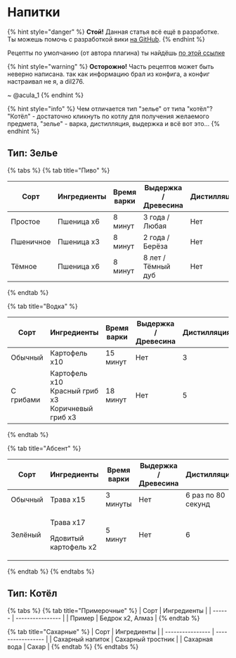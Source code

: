 # Напитки

{% hint style="danger" %}
**Стой!** Данная статья всё ещё в разработке. Ты можешь помочь с разработкой вики [на GitHub](https://github.com/aculaOne/FarySD_Wiki).
{% endhint %}

Рецепты по умолчанию (от автора плагина) ты найдёшь [по этой ссылке](https://github.com/DieReicheErethons/Brewery/wiki/Recipes)

{% hint style="warning" %}
**Осторожно!** Часть рецептов может быть неверно написана. так как информацию брал из конфига, а конфиг настраивал не я, а dil276.

\~ @acula_1
{% endhint %}

{% hint style="info" %}
Чем отличается тип "зелье" от типа "котёл"? "Котёл" - достаточно кликнуть по котлу для получения желаемого предмета, "зелье" - варка, дистилляция, выдержка и всё вот это...
{% endhint %}

## Тип: Зелье

{% tabs %}
{% tab title="Пиво" %}

<table data-view="cards" data-full-width="true"><thead><tr><th>Сорт</th><th>Ингредиенты</th><th>Время варки</th><th>Выдержка / Древесина</th><th>Дистилляция</th><th>Алкоголь</th><th data-hidden data-card-cover data-type="files"></th></tr></thead><tbody><tr><td>Простое</td><td>Пшеница x6</td><td>8 минут</td><td>3 года / Любая</td><td>Нет</td><td>6</td><td><a href="../../../.gitbook/assets/Default cover.png">Default cover.png</a></td></tr><tr><td>Пшеничное</td><td>Пшеница x3</td><td>8 минут</td><td>2 года / Берёза</td><td>Нет</td><td>5</td><td><a href="../../../.gitbook/assets/Default cover.png">Default cover.png</a></td></tr><tr><td>Тёмное</td><td>Пшеница x6</td><td>8 минут</td><td>8 лет / Тёмный дуб</td><td>Нет</td><td>7</td><td><a href="../../../.gitbook/assets/Default cover.png">Default cover.png</a></td></tr></tbody></table>
{% endtab %}

{% tab title="Водка" %}

<table data-view="cards" data-full-width="true"><thead><tr><th>Сорт</th><th>Ингредиенты</th><th>Время варки</th><th>Выдержка / Древесина</th><th>Дистилляция</th><th>Алкоголь</th><th data-hidden data-card-cover data-type="files"></th></tr></thead><tbody><tr><td>Обычный</td><td>Картофель  x10</td><td>15 минут</td><td>Нет</td><td>3</td><td>20</td><td><a href="../../../.gitbook/assets/Default cover.png">Default cover.png</a></td></tr><tr><td>С грибами</td><td>Картофель  x10<br>Красный гриб x3<br>Коричневый гриб x3</td><td>18 минут</td><td>Нет</td><td>5</td><td>18</td><td><a href="../../../.gitbook/assets/Default cover.png">Default cover.png</a></td></tr></tbody></table>
{% endtab %}

{% tab title="Абсент" %}

<table data-view="cards" data-full-width="true"><thead><tr><th>Сорт</th><th>Ингредиенты</th><th>Время варки</th><th>Выдержка / Древесина</th><th>Дистилляция</th><th>Алкоголь</th><th data-hidden data-card-cover data-type="files"></th></tr></thead><tbody><tr><td>Обычный</td><td>Трава x15</td><td>3 минуты</td><td>Нет</td><td>6 раз по 80 секунд</td><td>42</td><td><a href="../../../.gitbook/assets/Default cover.png">Default cover.png</a></td></tr><tr><td>Зелёный</td><td><p>Трава x17</p><p>Ядовитый картофель x2</p></td><td>5 минут</td><td>Нет</td><td>6</td><td>46</td><td><a href="../../../.gitbook/assets/Default cover.png">Default cover.png</a></td></tr></tbody></table>
{% endtab %}
{% endtabs %}

## Тип: Котёл

{% tabs %}
{% tab title="Примерочные" %}
| Сорт | Ингредиенты |
| ------ | ---------------- |
| Пример | Бедрок x2, Алмаз |
{% endtab %}

{% tab title="Сахарные" %}
| Сорт | Ингредиенты |
| ---------------- | ----------------- |
| Сахарный напиток | Сахарный тростник |
| Сахарная вода | Сахар |
{% endtab %}
{% endtabs %}
